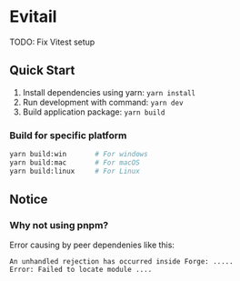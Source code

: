 # Evitail

TODO: Fix Vitest setup

## Quick Start

1. Install dependencies using yarn: `yarn install`
2. Run development with command: `yarn dev`
3. Build application package: `yarn build`

### Build for specific platform

```bash
yarn build:win       # For windows
yarn build:mac       # For macOS
yarn build:linux     # For Linux
```

## Notice

### Why not using pnpm?

Error causing by peer dependenies like this:

```
An unhandled rejection has occurred inside Forge: .....
Error: Failed to locate module ....
```
